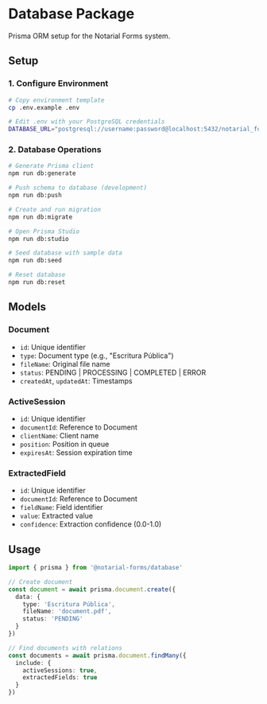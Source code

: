 # Database Package

Prisma ORM setup for the Notarial Forms system.

## Setup

### 1. Configure Environment

```bash
# Copy environment template
cp .env.example .env

# Edit .env with your PostgreSQL credentials
DATABASE_URL="postgresql://username:password@localhost:5432/notarial_forms?schema=public"
```

### 2. Database Operations

```bash
# Generate Prisma client
npm run db:generate

# Push schema to database (development)
npm run db:push

# Create and run migration
npm run db:migrate

# Open Prisma Studio
npm run db:studio

# Seed database with sample data
npm run db:seed

# Reset database
npm run db:reset
```

## Models

### Document
- `id`: Unique identifier
- `type`: Document type (e.g., "Escritura Pública")
- `fileName`: Original file name
- `status`: PENDING | PROCESSING | COMPLETED | ERROR
- `createdAt`, `updatedAt`: Timestamps

### ActiveSession
- `id`: Unique identifier
- `documentId`: Reference to Document
- `clientName`: Client name
- `position`: Position in queue
- `expiresAt`: Session expiration time

### ExtractedField
- `id`: Unique identifier
- `documentId`: Reference to Document
- `fieldName`: Field identifier
- `value`: Extracted value
- `confidence`: Extraction confidence (0.0-1.0)

## Usage

```typescript
import { prisma } from '@notarial-forms/database'

// Create document
const document = await prisma.document.create({
  data: {
    type: 'Escritura Pública',
    fileName: 'document.pdf',
    status: 'PENDING'
  }
})

// Find documents with relations
const documents = await prisma.document.findMany({
  include: {
    activeSessions: true,
    extractedFields: true
  }
})
```